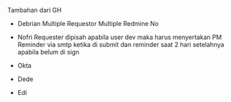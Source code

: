 Tambahan dari GH

- Debrian
    Multiple Requestor
    Multiple Redmine No
- Nofri
    Requester dipisah apabila user dev maka harus menyertakan PM
    Reminder via smtp ketika di submit dan reminder saat 2 hari setelahnya apabila belum di sign
- Okta

- Dede

- Edi
